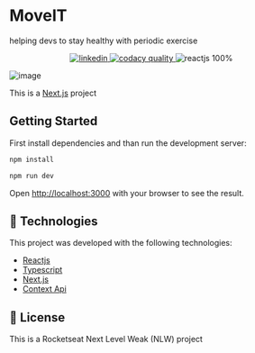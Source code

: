 # MoveIT

helping devs to stay healthy with periodic exercise

<p align="center">
 <a href="https://www.linkedin.com/in/leonardo-vita-milanez-de-almeida-48b27a14a/" target="_blank">
   <img src="https://img.shields.io/badge/Linkedin--inactive?style=social&logo=Linkedin" alt="linkedin"/>
 </a> 
 <a href="https://app.codacy.com/gh/LeonardoVita/Moveit/dashboard?branch=master" target="_blank">
   <img src="https://img.shields.io/badge/code__quality-B-brightgreen?logo=codacy" alt="codacy quality"/>
 </a>
 <img src="https://img.shields.io/badge/Reactjs-100%25-informational" alt="reactjs 100%"/>
</p>

![image](https://user-images.githubusercontent.com/43863949/109092809-03a35400-76f6-11eb-9149-4d2a112203e6.png)

This is a [Next.js](https://nextjs.org/) project

## Getting Started

First install dependencies and than run the development server:

```bash
npm install

npm run dev
```

Open [http://localhost:3000](http://localhost:3000) with your browser to see the result.

## :rocket: Technologies

 This project was developed with the following technologies:

-  [Reactjs](https://reactjs.org)
-  [Typescript](https://www.typescriptlang.org)
-  [Next.js](https://nextjs.org) 
-  [Context Api](https://pt-br.reactjs.org/docs/context.html) 
  
## :memo: License
This is a Rocketseat Next Level Weak (NLW) project 


